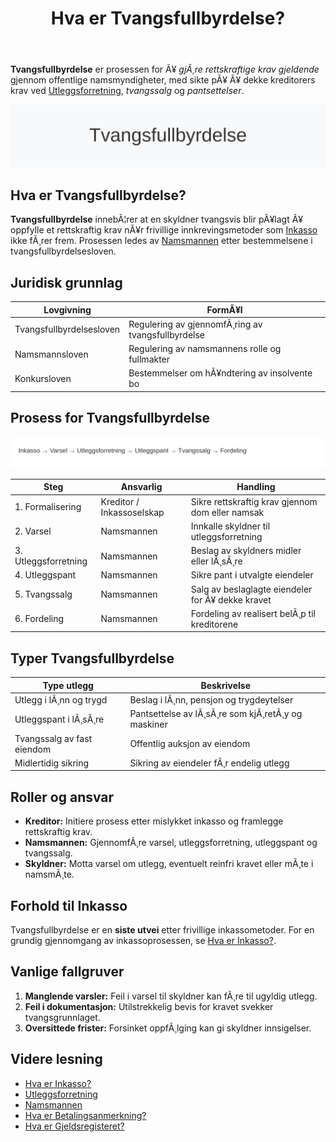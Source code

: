 ﻿---
title: "Hva er Tvangsfullbyrdelse?"
meta_title: "Hva er Tvangsfullbyrdelse?"
meta_description: '**Tvangsfullbyrdelse** er prosessen for Ã¥ *gjÃ¸re rettskraftige krav gjeldende* gjennom offentlige namsmyndigheter, med sikte pÃ¥ Ã¥ dekke kreditorers krav ved...'
slug: tvangsfullbyrdelse
type: blog
layout: pages/single
---

**Tvangsfullbyrdelse** er prosessen for Ã¥ *gjÃ¸re rettskraftige krav gjeldende* gjennom offentlige namsmyndigheter, med sikte pÃ¥ Ã¥ dekke kreditorers krav ved [Utleggsforretning](/blogs/regnskap/utleggsforretning "Hva er Utleggsforretning? Guide til utleggsforretning i Norge"), *tvangssalg* og *pantsettelser*.

![Illustrasjon av tvangsfullbyrdelse-prosessen](tvangsfullbyrdelse-image.svg)

## Hva er Tvangsfullbyrdelse?

**Tvangsfullbyrdelse** innebÃ¦rer at en skyldner tvangsvis blir pÃ¥lagt Ã¥ oppfylle et rettskraftig krav nÃ¥r frivillige innkrevingsmetoder som [Inkasso](/blogs/regnskap/hva-er-inkasso "Hva er Inkasso? Komplett Guide til Inkassovirksomhet og FordringshÃ¥ndtering") ikke fÃ¸rer frem. Prosessen ledes av [Namsmannen](/blogs/regnskap/namsmannen "Namsmannen: Norsk tvangsfullbyrdelse og Namsmannens rolle") etter bestemmelsene i tvangsfullbyrdelsesloven.

## Juridisk grunnlag

| Lovgivning               | FormÃ¥l                                                          |
|--------------------------|-----------------------------------------------------------------|
| Tvangsfullbyrdelsesloven | Regulering av gjennomfÃ¸ring av tvangsfullbyrdelse               |
| Namsmannsloven           | Regulering av namsmannens rolle og fullmakter                   |
| Konkursloven             | Bestemmelser om hÃ¥ndtering av insolvente bo                     |

## Prosess for Tvangsfullbyrdelse

![Tvangsfullbyrdelsesprosess](tvangsfullbyrdelse-prosess.svg)

| Steg               | Ansvarlig                     | Handling                                                  |
|--------------------|-------------------------------|-----------------------------------------------------------|
| 1. Formalisering   | Kreditor / Inkassoselskap     | Sikre rettskraftig krav gjennom dom eller namsak           |
| 2. Varsel          | Namsmannen                    | Innkalle skyldner til utleggsforretning                    |
| 3. Utleggsforretning| Namsmannen                   | Beslag av skyldners midler eller lÃ¸sÃ¸re                    |
| 4. Utleggspant     | Namsmannen                    | Sikre pant i utvalgte eiendeler                            |
| 5. Tvangssalg      | Namsmannen                    | Salg av beslaglagte eiendeler for Ã¥ dekke kravet           |
| 6. Fordeling       | Namsmannen                    | Fordeling av realisert belÃ¸p til kreditorene               |

## Typer Tvangsfullbyrdelse

| Type utlegg                 | Beskrivelse                                   |
|-----------------------------|-----------------------------------------------|
| Utlegg i lÃ¸nn og trygd      | Beslag i lÃ¸nn, pensjon og trygdeytelser       |
| Utleggspant i lÃ¸sÃ¸re        | Pantsettelse av lÃ¸sÃ¸re som kjÃ¸retÃ¸y og maskiner|
| Tvangssalg av fast eiendom  | Offentlig auksjon av eiendom                   |
| Midlertidig sikring         | Sikring av eiendeler fÃ¸r endelig utlegg        |

## Roller og ansvar

* **Kreditor:** Initiere prosess etter mislykket inkasso og framlegge rettskraftig krav.
* **Namsmannen:** GjennomfÃ¸re varsel, utleggsforretning, utleggspant og tvangssalg.
* **Skyldner:** Motta varsel om utlegg, eventuelt reinfri kravet eller mÃ¸te i namsmÃ¸te.

## Forhold til Inkasso

Tvangsfullbyrdelse er en **siste utvei** etter frivillige inkassometoder. For en grundig gjennomgang av inkassoprosessen, se [Hva er Inkasso?](/blogs/regnskap/hva-er-inkasso "Hva er Inkasso? Komplett Guide til Inkassovirksomhet og FordringshÃ¥ndtering").

## Vanlige fallgruver

1. **Manglende varsler:** Feil i varsel til skyldner kan fÃ¸re til ugyldig utlegg.
2. **Feil i dokumentasjon:** Utilstrekkelig bevis for kravet svekker tvangsgrunnlaget.
3. **Oversittede frister:** Forsinket oppfÃ¸lging kan gi skyldner innsigelser.

## Videre lesning

* [Hva er Inkasso?](/blogs/regnskap/hva-er-inkasso "Hva er Inkasso? Komplett Guide til Inkassovirksomhet og FordringshÃ¥ndtering")
* [Utleggsforretning](/blogs/regnskap/utleggsforretning "Hva er Utleggsforretning? Guide til utleggsforretning i Norge")
* [Namsmannen](/blogs/regnskap/namsmannen "Namsmannen: Norsk tvangsfullbyrdelse og Namsmannens rolle")
* [Hva er Betalingsanmerkning?](/blogs/regnskap/betalingsanmerkning "Betalingsanmerkning i Norsk Regnskap")
* [Hva er Gjeldsregisteret?](/blogs/regnskap/gjeldsregisteret "Hva er Gjeldsregisteret? En Guide til Gjeldsregisteret")
